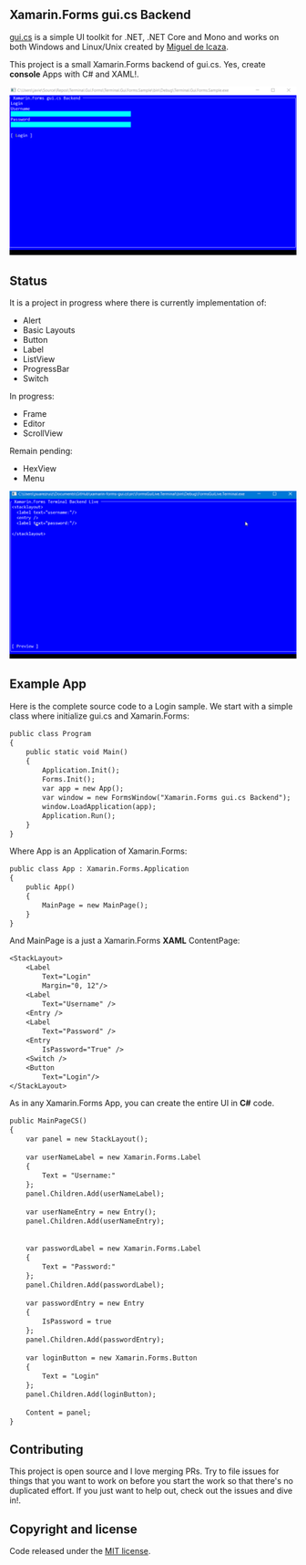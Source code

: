 ## Xamarin.Forms gui.cs Backend

[gui.cs](https://github.com/migueldeicaza/gui.cs) is a simple UI toolkit for .NET, .NET Core and Mono and works on both Windows and Linux/Unix created by [Miguel de Icaza](https://github.com/migueldeicaza).

This project is a small Xamarin.Forms backend of gui.cs. Yes, create **console** Apps with C# and XAML!.

![](images/forms-gui-dialogs.gif)

## Status

It is a project in progress where there is currently implementation of:
* Alert
* Basic Layouts
* Button
* Label
* ListView
* ProgressBar
* Switch

In progress:
* Frame
* Editor
* ScrollView
  
Remain pending:
* HexView
* Menu

![](images/forms-gui-live.gif)

## Example App

Here is the complete source code to a Login sample.
We start with a simple class where initialize gui.cs and Xamarin.Forms:

```
public class Program
{
    public static void Main()
    {
        Application.Init();
        Forms.Init();
        var app = new App();
        var window = new FormsWindow("Xamarin.Forms gui.cs Backend");
        window.LoadApplication(app);
        Application.Run();
    }
}

```
Where App is an Application of Xamarin.Forms:

```
public class App : Xamarin.Forms.Application
{
    public App()
    {
        MainPage = new MainPage();
    }
}

```

And MainPage is a just a Xamarin.Forms **XAML** ContentPage:

```
<StackLayout>
    <Label 
        Text="Login"
        Margin="0, 12"/>
    <Label 
        Text="Username" />
    <Entry />
    <Label 
        Text="Password" />
    <Entry 
        IsPassword="True" />
    <Switch />
    <Button
        Text="Login"/>
</StackLayout>

```

As in any Xamarin.Forms App, you can create the entire UI in **C#** code.

```
public MainPageCS()
{
    var panel = new StackLayout();

    var userNameLabel = new Xamarin.Forms.Label
    {
        Text = "Username:"
    };
    panel.Children.Add(userNameLabel);

    var userNameEntry = new Entry();
    panel.Children.Add(userNameEntry);


    var passwordLabel = new Xamarin.Forms.Label
    {
        Text = "Password:"
    };
    panel.Children.Add(passwordLabel);

    var passwordEntry = new Entry
    {
        IsPassword = true
    };
    panel.Children.Add(passwordEntry);

    var loginButton = new Xamarin.Forms.Button
    {
        Text = "Login"
    };
    panel.Children.Add(loginButton);

    Content = panel;
}

```
## Contributing

This project is open source and I love merging PRs. Try to file issues for things that you want to work on before you start the work so that there's no duplicated effort. If you just want to help out, check out the issues and dive in!.

## Copyright and license

Code released under the [MIT license](https://opensource.org/licenses/MIT).